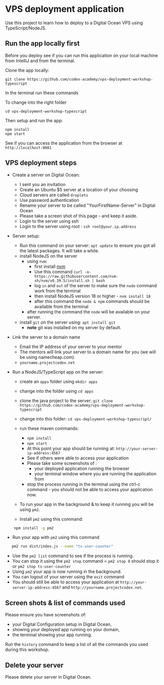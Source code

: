 # VPS deployment application

Use this project to learn how to deploy to a Digital Ocean VPS using TypeScript/NodeJS.

## Run the app locally first

Before you deploy see if you can run this application on your local machine from IntelliJ and from the terminal.

Clone the app locally: 

`git clone https://github.com/codex-academy/vps-deployment-workshop-typescript`

In the terminal run these commands

To change into the right folder

```
cd vps-deployment-workshop-typescript
```

Then setup and run the app:

```
npm install
npm start
```

See if you can access the application from the browser at `http://localhost:8081`


## VPS deployment steps

* Create a server on Digital Ocean:

    * I sent you an invitation
     * Create an Ubuntu $5 server at a location of your choosing
    * Cloud servers are called `droplets`
    * Use password authentication
    * Rename your server to be called "YourFirstName-Server" in Digital Ocean
    * Please take a screen shot of this page - and keep it aside.
    * Login to the server using ssh
    * Login to the server using root : `ssh root@your.ip.address`
 
 * Server setup:

    * Run this command on your server: `apt update` to ensure you got all the latest packages. It will take a while.
    * install NodeJS on the server 
        * using `nvm`:
            * first install [nvm](https://github.com/nvm-sh/nvm)
            * Use this command `curl -o- https://raw.githubusercontent.com/nvm-sh/nvm/v0.39.5/install.sh | bash`
            * log `in` and `out` of the server to make sure the `node` command work from the terminal
            * then install NodeJS version 18 or higher - `nvm install 18`
            * after this command the `node & npm` commands should be available from the terminal
        * after running the command the `node` will be available on your server.
    * install `git` on the server using: `apt install git` 
        - **note** git was installed on my server by default.

* Link the server to a domain name
    * Email the IP address of your server to your mentor
    * The mentors will link your server to a domain name for you (we will be using namecheap.com).
    * `yourname.projectcodex.net`
  
* Run a NodeJS/TypeScript app on the server:

    * create an `apps` folder using `mkdir apps`
    * change into the folder using `cd apps`
    * clone the java project to the server:
        `git clone https://github.com/codex-academy/vps-deployment-workshop-typescript`
    * change into this folder: 
        `cd vps-deployment-workshop-typescript/`
    * run these maven commands:
        * `npm install`
        * `npm start`
        * At this point your app should be running at: `http://your-server-ip-address:4567`
        * See if others were able to access your application
        * Please take some screenshots of :
            * your deployed application running the browser
            * your terminal window where you are running the application from
        * stop the process running in the terminal using the ctrl-c command - you should not be able to access your application now.
  
  * To run your app in the background & to keep it running you will be using `pm2`.
  * Install `pm2` using this command:

```sh
    npm install -g pm2
```
  * Run your app with `pm2` using this command

```sh
   pm2 run dist/index.js --name "ts-user-counter"
```

  * Use the `pm2 list` command to see if the process is running.
  * You can stop it using the `pm2 stop` command = `pm2 stop 0` should stop it or `pm2 stop ts-user-counter`
  * Using `pm2` your app is now running in the background. 
  * You can logout of your server using the `exit` command
  * You should still be able to access your application at `http://your-server-ip-address:4567` and `http://yourname.projectcodex.net`.


## Screen shots & list of commands used

Please ensure you have screenshots of:

* your Digital Configuration setup in Digital Ocean,
* showing your deployed app running on your domain,
* the terminal showing your app running.

Run the `history` command to keep a list of all the commands you used during this workshop.

## Delete your server

Please delete your server in Digital Ocean.
 
